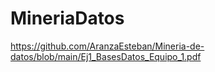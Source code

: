 # MineriaDatos
https://github.com/AranzaEsteban/Mineria-de-datos/blob/main/Ej1_BasesDatos_Equipo_1.pdf
